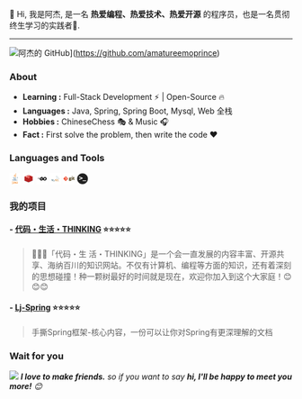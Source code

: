 <!--
**github.com/amatureemoprince** is a ✨ _special_ ✨ repository because its `README.md` (this file) appears on your GitHub profile.

Here are some ideas to get you started:

- 🔭 I’m currently working on ...
- 🌱 I’m currently learning ...
- 👯 I’m looking to collaborate on ...
- 🤔 I’m looking for help with ...
- 💬 Ask me about ...
- 📫 How to reach me: ...
- 😄 Pronouns: ...
- ⚡ Fun fact: ...
-->

👋 Hi, 我是阿杰, 是一名 **热爱编程、热爱技术、热爱开源** 的程序员，也是一名贯彻终生学习的实践者🚀. 

---------------------------------------------------------------------------------------------------------------------------------------------------------------------------------

![阿杰的 GitHub](https://github-readme-stats.vercel.app/api?username=amatureemoprince&show_icons=true&title_color=fff&icon_color=79ff97&text_color=9f9f9f&bg_color=151515)](https://github.com/amatureemoprince)


### About

-  **Learning :** Full-Stack Development :zap: | Open-Source :fire:    
-  **Languages :** Java, Spring, Spring Boot, Mysql, Web 全栈
-  **Hobbies :** ChineseChess :performing_arts: & Music :headphones:
-  **Fact :** First solve the problem, then write the code :heart:


### Languages and Tools

<code><img height="20" src="https://raw.githubusercontent.com/github/explore/80688e429a7d4ef2fca1e82350fe8e3517d3494d/topics/java/java.png"></code>
<code><img height="20" src="https://raw.githubusercontent.com/github/explore/80688e429a7d4ef2fca1e82350fe8e3517d3494d/topics/redis/redis.png"></code>
<code><img height="20" src="https://raw.githubusercontent.com/github/explore/80688e429a7d4ef2fca1e82350fe8e3517d3494d/topics/go/go.png"></code>
<code><img height="20" src="https://raw.githubusercontent.com/github/explore/80688e429a7d4ef2fca1e82350fe8e3517d3494d/topics/mysql/mysql.png"></code>
<code><img height="20" src="https://raw.githubusercontent.com/github/explore/80688e429a7d4ef2fca1e82350fe8e3517d3494d/topics/git/git.png"></code>
<code><img height="20" src="https://raw.githubusercontent.com/github/explore/80688e429a7d4ef2fca1e82350fe8e3517d3494d/topics/terminal/terminal.png"></code>

### 我的项目

#### - [代码・生活・THINKING](https://amatureemoprince.github.io/CodeLifeThinking/) ⭐⭐⭐⭐⭐

>🎉🎉🎉「代码・生 活・THINKING」是一个会一直发展的内容丰富、开源共享、海纳百川的知识网站。不仅有计算机、编程等方面的知识，还有着深刻的思想碰撞！种一颗树最好的时间就是现在，欢迎你加入到这个大家庭！😊😊😊

#### - [Lj-Spring](https://github.com/amatureemoprince/Lj-Spring) ⭐⭐⭐⭐⭐

>手撕Spring框架-核心内容，一份可以让你对Spring有更深理解的文档

### Wait for you

<img src="https://media.giphy.com/media/LnQjpWaON8nhr21vNW/giphy.gif" width="60"> <em><b>I love to make friends.</b> so if you want to say <b>hi, I'll be happy to meet you more!</b> 😊</em>
